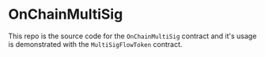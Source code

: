 # OnChainMultiSig

This repo is the source code for the `OnChainMultiSig` contract and it's usage is demonstrated with the `MultiSigFlowToken` contract.
